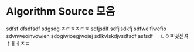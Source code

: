 # Algorithm Source 모음
sdfsf	dfsdfsdf	sdgsdg ㅈㄷㅎㅈㄷㅎ				sdfjsdlf	sdfjlsdkfj	sdfweifiwefio	sdvnweoinvowien	sdogiwioegjwoiej	sdlkvlskdjvsdfsdf asfsdf     ㄴㅇㅉ떳젣셔ㅑㅐㅔㅈㄷ
